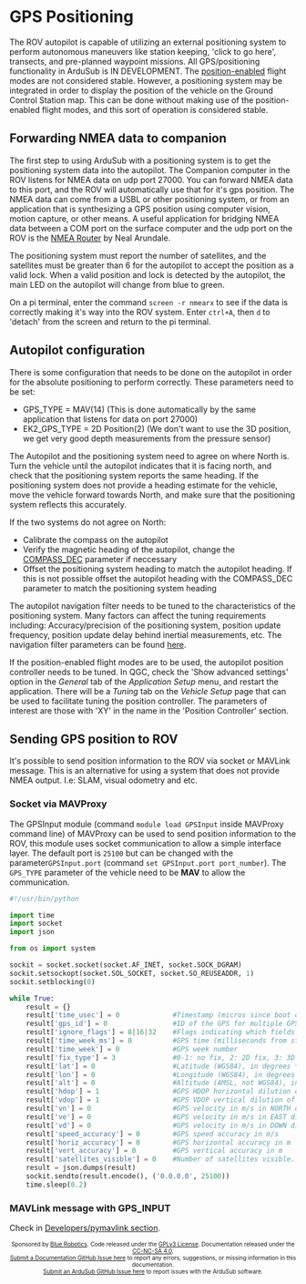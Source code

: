 # GPS Positioning

The ROV autopilot is capable of utilizing an external positioning system to perform autonomous maneuvers like station keeping, 'click to go here', transects, and pre-planned waypoint missions. All GPS/positioning functionality in ArduSub is IN DEVELOPMENT. The [position-enabled](operators-manual/flight-modes.html#position-enabled-modes) flight modes are not considered stable. However, a positioning system may be integrated in order to display the position of the vehicle on the Ground Control Station map. This can be done without making use of the position-enabled flight modes, and this sort of operation is considered stable.

## Forwarding NMEA data to companion

 The first step to using ArduSub with a positioning system is to get the positioning system data into the autopilot. The Companion computer in the ROV listens for NMEA data on udp port 27000. You can forward NMEA data to this port, and the ROV will automatically use that for it's gps position. The NMEA data can come from a USBL or other positioning system, or from an application that is synthesizing a GPS position using computer vision, motion capture, or other means. A useful application for bridging NMEA data between a COM port on the surface computer and the udp port on the ROV is the [NMEA Router](http://arundale.com/docs/ais/nmearouter.html) by Neal Arundale.

The positioning system must report the number of satellites, and the satellites must be greater than 6 for the autopilot to accept the position as a valid lock. When a valid position and lock is detected by the autopilot, the main LED on the autopilot will change from blue to green.

On a pi terminal, enter the command `screen -r nmearx` to see if the data is correctly making it's way into the ROV system. Enter `ctrl+A`, then `d` to 'detach' from the screen and return to the pi terminal.

## Autopilot configuration

There is some configuration that needs to be done on the autopilot in order for the absolute positioning to perform correctly. These parameters need to be set:
- GPS_TYPE = MAV(14) (This is done automatically by the same application that listens for data on port 27000)
- EK2_GPS_TYPE = 2D Position(2) (We don't want to use the 3D position, we get very good depth measurements from the pressure sensor)

The Autopilot and the positioning system need to agree on where North is. Turn the vehicle until the autopilot indicates that it is facing north, and check that the positioning system reports the same heading. If the positioning system does not provide a heading estimate for the vehicle, move the vehicle forward towards North, and make sure that the positioning system reflects this accurately.

If the two systems do not agree on North:
- Calibrate the compass on the autopilot
- Verify the magnetic heading of the autopilot, change the [COMPASS_DEC](operators-manual/full-parameter-list.html#compassdec-compass-declination) parameter if neccessary
- Offset the positioning system heading to match the autopilot heading. If this is not possible offset the autopilot heading with the COMPASS_DEC parameter to match the positioning system heading

The autopilot navigation filter needs to be tuned to the characteristics of the positioning system. Many factors can affect the tuning requirements including: Accuracy/precision of the positioning system, position update frequency, position update delay behind inertial measurements, etc. The navigation filter parameters can be found [here](operators-manual/full-parameter-list.html#ek2-parameters).

If the position-enabled flight modes are to be used, the autopilot position controller needs to be tuned. In QGC, check the 'Show advanced settings' option in the _General_ tab of the _Application Setup_ menu, and restart the application. There will be a _Tuning_ tab on the _Vehicle Setup_ page that can be used to facilitate tuning the position controller. The parameters of interest are those with 'XY' in the name in the 'Position Controller' section.

## Sending GPS position to ROV

It's possible to send position information to the ROV via socket or MAVLink message.
This is an alternative for using a system that does not provide NMEA output. I.e: SLAM, visual odometry and etc.

### Socket via MAVProxy

The GPSInput module (command `module load GPSInput` inside MAVProxy command line) of MAVProxy can be used to send position information to the ROV, this module uses socket communication to allow a simple interface layer. The default port is `25100` but can be changed with the parameter`GPSInput.port` (command `set GPSInput.port port_number`). The `GPS_TYPE` parameter of the vehicle need to be **MAV** to allow the communication.

```py
#!/usr/bin/python

import time
import socket
import json

from os import system

sockit = socket.socket(socket.AF_INET, socket.SOCK_DGRAM)
sockit.setsockopt(socket.SOL_SOCKET, socket.SO_REUSEADDR, 1)
sockit.setblocking(0)

while True:
    result = {}
    result['time_usec'] = 0             #Timestamp (micros since boot or Unix epoch)
    result['gps_id'] = 0                #ID of the GPS for multiple GPS inputs
    result['ignore_flags'] = 8|16|32    #Flags indicating which fields to ignore (see GPS_INPUT_IGNORE_FLAGS enum). All other fields must be provided.
    result['time_week_ms'] = 0          #GPS time (milliseconds from start of GPS week)
    result['time_week'] = 0             #GPS week number
    result['fix_type'] = 3              #0-1: no fix, 2: 2D fix, 3: 3D fix. 4: 3D with DGPS. 5: 3D with RTK
    result['lat'] = 0                   #Latitude (WGS84), in degrees * 1E7
    result['lon'] = 0                   #Longitude (WGS84), in degrees * 1E7
    result['alt'] = 0                   #Altitude (AMSL, not WGS84), in m (positive for up)
    result['hdop'] = 1                  #GPS HDOP horizontal dilution of position in m
    result['vdop'] = 1                  #GPS VDOP vertical dilution of position in m
    result['vn'] = 0                    #GPS velocity in m/s in NORTH direction in earth-fixed NED frame
    result['ve'] = 0                    #GPS velocity in m/s in EAST direction in earth-fixed NED frame
    result['vd'] = 0                    #GPS velocity in m/s in DOWN direction in earth-fixed NED frame
    result['speed_accuracy'] = 0        #GPS speed accuracy in m/s
    result['horiz_accuracy'] = 0        #GPS horizontal accuracy in m
    result['vert_accuracy'] = 0         #GPS vertical accuracy in m
    result['satellites_visible'] = 0    #Number of satellites visible.
    result = json.dumps(result)
    sockit.sendto(result.encode(), ('0.0.0.0', 25100))
    time.sleep(0.2)
```

### MAVLink message with GPS_INPUT
Check in [Developers/pymavlink section](developers/pymavlink.md).

<p style="font-size:10px; text-align:center">
Sponsored by <a href="http://www.bluerobotics.com/">Blue Robotics</a>. Code released under the <a href="https://github.com/bluerobotics/ardusub/blob/master/COPYING.txt">GPLv3 License</a>. Documentation released under the <a href="https://creativecommons.org/licenses/by-nc-sa/4.0/">CC-NC-SA 4.0</a>.<br />
<a href="https://github.com/bluerobotics/ardusub-docs/issues/">Submit a Documentation GitHub Issue here</a> to report any errors, suggestions, or missing information in this documentation.<br />
<a href="https://github.com/bluerobotics/ardusub/issues/">Submit an ArduSub GitHub Issue here</a> to report issues with the ArduSub software.
</p>
